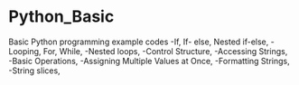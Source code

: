 # Python_Basic
Basic Python programming  example codes
-If, If- else, Nested if-else, 
-Looping, For, While,
-Nested loops,
-Control Structure,
-Accessing Strings,
-Basic Operations,
-Assigning Multiple Values at Once,
-Formatting Strings,
-String slices,
